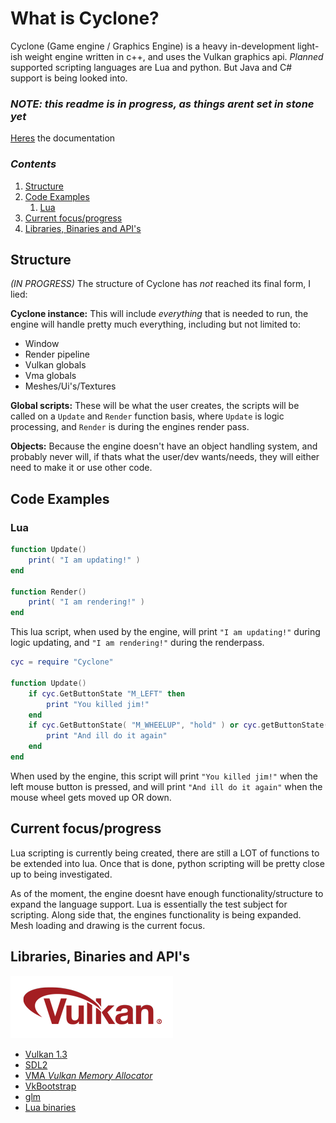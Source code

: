 # What is Cyclone?
Cyclone (Game engine / Graphics Engine) is a heavy in-development light-ish weight engine written in c++, and uses the Vulkan graphics api. *Planned* supported scripting languages are Lua and python. But Java and C# support is being looked into.


### *NOTE: this readme is in progress, as things arent set in stone yet*

[Heres](docs/documentation.md) the documentation

### *Contents*

1. [Structure](#structure)
2. [Code Examples](#code-examples)
    1. [Lua](#lua)
3. [Current focus/progress](#current-focusprogress)
4. [Libraries, Binaries and API's](#libraries-binaries-and-apis)

## Structure

*(IN PROGRESS)* The structure of Cyclone has *not* reached its final form, I lied:

**Cyclone instance:**
This will include *everything* that is needed to run, the engine will handle pretty much everything, including but not limited to:
- Window
- Render pipeline
- Vulkan globals
- Vma globals
- Meshes/Ui's/Textures

**Global scripts:**
These will be what the user creates, the scripts will be called on a ``Update`` and ``Render`` function basis, where ``Update`` is logic processing, and ``Render`` is during the engines render pass. 

**Objects:**
Because the engine doesn't have an object handling system, and probably never will, if thats what the user/dev wants/needs, they will either need to make it or use other code.


## Code Examples

### Lua

```lua
function Update()
    print( "I am updating!" )
end

function Render()
    print( "I am rendering!" )
end
```
This lua script, when used by the engine, will print ``"I am updating!"`` during logic updating, and ``"I am rendering!"`` during the renderpass.

```lua
cyc = require "Cyclone"

function Update()
    if cyc.GetButtonState "M_LEFT" then
        print "You killed jim!"
    end
    if cyc.GetButtonState( "M_WHEELUP", "hold" ) or cyc.getButtonState( "M_WHEELDOWN", "hold" ) then
        print "And ill do it again"
    end
end
```
When used by the engine, this script will print ``"You killed jim!"`` when the left mouse button is pressed, and will print ``"And ill do it again"`` when the mouse wheel gets moved up OR down.


## Current focus/progress
Lua scripting is currently being created, there are still a LOT of functions to be extended into lua. Once that is done, python scripting will be pretty close up to being investigated.

As of the moment, the engine doesnt have enough functionality/structure to expand the language support. Lua is essentially the test subject for scripting. Along side that, the engines functionality is being expanded. Mesh loading and drawing is the current focus.


## Libraries, Binaries and API's
![Vulkan](docs/Vulkan_100px_Dec16.png)
- [Vulkan 1.3](https://www.vulkan.org/)
- [SDL2](https://www.libsdl.org/)
- [VMA *Vulkan Memory Allocator*](https://github.com/GPUOpen-LibrariesAndSDKs/VulkanMemoryAllocator)
- [VkBootstrap](https://github.com/charles-lunarg/vk-bootstrap)
- [glm](https://github.com/g-truc/glm)
- [Lua binaries](http://luabinaries.sourceforge.net)
